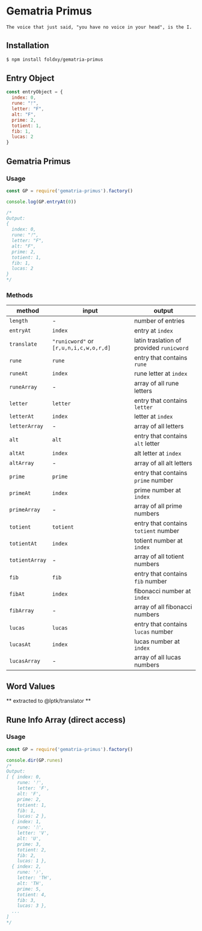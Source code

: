 # Gematria Primus

```
The voice that just said, "you have no voice in your head", is the I.
```

## Installation

```bash
$ npm install foldxy/gematria-primus
```

## Entry Object
```javascript
const entryObject = { 
  index: 0, 
  rune: "ᚠ", 
  letter: "F", 
  alt: "F", 
  prime: 2, 
  totient: 1, 
  fib: 1, 
  lucas: 2 
}
```

## Gematria Primus

### Usage

```javascript
const GP = require('gematria-primus').factory()

console.log(GP.entryAt(0))

/*
Output: 
{ 
  index: 0, 
  rune: "ᚠ", 
  letter: "F", 
  alt: "F", 
  prime: 2, 
  totient: 1, 
  fib: 1, 
  lucas: 2 
}
*/
```

### Methods

|method|input|output|
|---|---|---|
|`length`|-|number of entries|
|`entryAt`|`index`|entry at `index`|
|`translate`| `"runicword"` or `[r,u,n,i,c,w,o,r,d]`| latin traslation of provided `runicword`|
|`rune`| `rune`|entry that contains `rune`|
|`runeAt`| `index`|rune letter at `index`|
|`runeArray`|-|array of all rune letters|
|`letter`| `letter`|entry that contains `letter`|
|`letterAt`| `index`|letter at `index`|
|`letterArray`|-|array of all letters|
|`alt`| `alt`|entry that contains `alt` letter|
|`altAt`| `index`|alt letter at `index`|
|`altArray`|-|array of all alt letters|
|`prime`| `prime`|entry that contains `prime` number|
|`primeAt`| `index`|prime number at `index`|
|`primeArray`|-|array of all prime numbers|
|`totient`| `totient`|entry that contains `totient` number|
|`totientAt`| `index`|totient number at `index`|
|`totientArray`|-|array of all totient numbers|
|`fib`| `fib`|entry that contains `fib` number|
|`fibAt`| `index`|fibonacci number at `index`|
|`fibArray`|-|array of all fibonacci numbers|
|`lucas`| `lucas`|entry that contains `lucas` number|
|`lucasAt`| `index`|lucas number at `index`|
|`lucasArray`|-|array of all lucas numbers|



## Word Values

** extracted to @lptk/translator **

## Rune Info Array (direct access)

### Usage

```javascript
const GP = require('gematria-primus').factory()

console.dir(GP.runes)
/*
Output:
[ { index: 0,
    rune: 'ᚠ',
    letter: 'F',
    alt: 'F',
    prime: 2,
    totient: 1,
    fib: 1,
    lucas: 2 },
  { index: 1,
    rune: 'ᚢ',
    letter: 'V',
    alt: 'U',
    prime: 3,
    totient: 2,
    fib: 2,
    lucas: 1 },
  { index: 2,
    rune: 'ᚦ',
    letter: 'TH',
    alt: 'TH',
    prime: 5,
    totient: 4,
    fib: 3,
    lucas: 3 },
  ...
]
*/
```